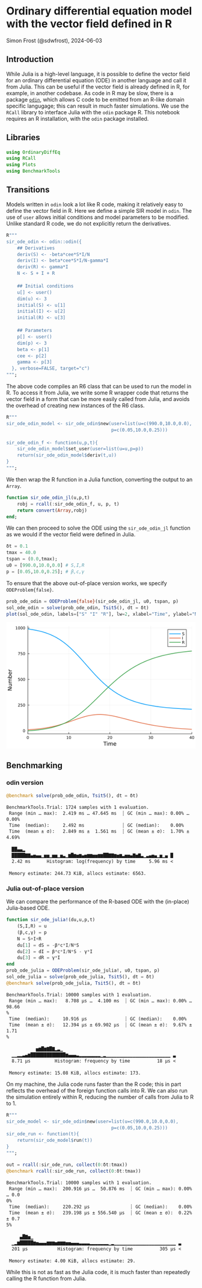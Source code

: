 # Ordinary differential equation model with the vector field defined in R
Simon Frost (@sdwfrost), 2024-06-03

## Introduction

While Julia is a high-level language, it is possible to define the vector field for an ordinary differential equation (ODE) in another language and call it from Julia. This can be useful if the vector field is already defined in R, for example, in another codebase. As code in R may be slow, there is a package [`odin`](https://mrc-ide.github.io/odin), which allows C code to be emitted from an R-like domain specific langugage; this can result in much faster simulations. We use the `RCall` library to interface Julia with the `odin` package R. This notebook requires an R installation, with the `odin` package installed.

## Libraries

```julia
using OrdinaryDiffEq
using RCall
using Plots
using BenchmarkTools
```




## Transitions

Models written in `odin` look a lot like R code, making it relatively easy to define the vector field in R. Here we define a simple SIR model in `odin`. The use of `user` allows initial conditions and model parameters to be modified. Unlike standard R code, we do not explicitly return the derivatives.

```julia
R"""
sir_ode_odin <- odin::odin({
    ## Derivatives
    deriv(S) <- -beta*cee*S*I/N
    deriv(I) <- beta*cee*S*I/N-gamma*I
    deriv(R) <- gamma*I
    N <- S + I + R
    
    ## Initial conditions
    u[] <- user()
    dim(u) <- 3
    initial(S) <- u[1]
    initial(I) <- u[2]
    initial(R) <- u[3]
  
    ## Parameters
    p[] <- user()
    dim(p) <- 3
    beta <- p[1]
    cee <- p[2]
    gamma <- p[3]
  }, verbose=FALSE, target="c")
""";
```




The above code compiles an R6 class that can be used to run the model in R. To access it from Julia, we write some R wrapper code that returns the vector field in a form that can be more easily called from Julia, and avoids the overhead of creating new instances of the R6 class.

```julia
R"""
sir_ode_odin_model <- sir_ode_odin$new(user=list(u=c(990.0,10.0,0.0),
                                       p=c(0.05,10.0,0.25)))

sir_ode_odin_f <- function(u,p,t){
    sir_ode_odin_model$set_user(user=list(u=u,p=p))
    return(sir_ode_odin_model$deriv(t,u))
}
""";
```




We then wrap the R function in a Julia function, converting the output to an `Array`.

```julia
function sir_ode_odin_jl(u,p,t)
    robj = rcall(:sir_ode_odin_f, u, p, t)
    return convert(Array,robj)
end;
```




We can then proceed to solve the ODE using the `sir_ode_odin_jl` function as we would if the vector field were defined in Julia.

```julia
δt = 0.1
tmax = 40.0
tspan = (0.0,tmax);
u0 = [990.0,10.0,0.0] # S,I,R
p = [0.05,10.0,0.25]; # β,c,γ
```




To ensure that the above out-of-place version works, we specify `ODEProblem{false}`.

```julia
prob_ode_odin = ODEProblem{false}(sir_ode_odin_jl, u0, tspan, p)
sol_ode_odin = solve(prob_ode_odin, Tsit5(), dt = δt)
plot(sol_ode_odin, labels=["S" "I" "R"], lw=2, xlabel="Time", ylabel="Number")
```

![](figures/ode_rcall_odin_6_1.png)



## Benchmarking

### odin version

```julia
@benchmark solve(prob_ode_odin, Tsit5(), dt = δt)
```

```
BenchmarkTools.Trial: 1724 samples with 1 evaluation.
 Range (min … max):  2.419 ms … 47.645 ms  ┊ GC (min … max): 0.00% … 0.00%
 Time  (median):     2.492 ms              ┊ GC (median):    0.00%
 Time  (mean ± σ):   2.849 ms ±  1.561 ms  ┊ GC (mean ± σ):  1.70% ± 4.69%

  ██▄▄▂                                                       
  █████▇▇▄▅▄▄▁▅▅▁▅▅▁▅▃▁▆█▆▅▆▄▅▆▆▅▅▆▆██▇▇▆▅▆▃▅▅▄▇▅▇▃▁▃▄▅▄▁▅▁▄ █
  2.42 ms      Histogram: log(frequency) by time     5.96 ms <

 Memory estimate: 244.73 KiB, allocs estimate: 6563.
```





### Julia out-of-place version

We can compare the performance of the R-based ODE with the (in-place) Julia-based ODE.

```julia
function sir_ode_julia!(du,u,p,t)
    (S,I,R) = u
    (β,c,γ) = p
    N = S+I+R
    du[1] = dS = -β*c*I/N*S
    du[2] = dI = β*c*I/N*S - γ*I
    du[3] = dR = γ*I
end
prob_ode_julia = ODEProblem(sir_ode_julia!, u0, tspan, p)
sol_ode_julia = solve(prob_ode_julia, Tsit5(), dt = δt)
@benchmark solve(prob_ode_julia, Tsit5(), dt = δt)
```

```
BenchmarkTools.Trial: 10000 samples with 1 evaluation.
 Range (min … max):   8.708 μs …  4.100 ms  ┊ GC (min … max): 0.00% … 98.66
%
 Time  (median):     10.916 μs              ┊ GC (median):    0.00%
 Time  (mean ± σ):   12.394 μs ± 69.902 μs  ┊ GC (mean ± σ):  9.67% ±  1.71
%

           ▅▆█▆▇█▇▂▃▁                                          
  ▁▁▂▂▃▄▆█████████████▆▄▄▄▃▂▂▂▂▂▂▂▂▁▂▁▁▁▁▁▁▁▁▁▁▁▁▁▁▁▁▁▁▁▁▁▁▁▁ ▃
  8.71 μs         Histogram: frequency by time          18 μs <

 Memory estimate: 15.08 KiB, allocs estimate: 173.
```





On my machine, the Julia code runs faster than the R code; this in part reflects the overhead of the foreign function calls into R. We can also run the simulation entirely within R, reducing the number of calls from Julia to R to 1.

```julia
R"""
sir_ode_model <- sir_ode_odin$new(user=list(u=c(990.0,10.0,0.0),
                                       p=c(0.05,10.0,0.25)))
sir_ode_run <- function(t){
    return(sir_ode_model$run(t))
}
""";
```


```julia
out = rcall(:sir_ode_run, collect(0:δt:tmax))
@benchmark rcall(:sir_ode_run, collect(0:δt:tmax))
```

```
BenchmarkTools.Trial: 10000 samples with 1 evaluation.
 Range (min … max):  200.916 μs …  50.876 ms  ┊ GC (min … max): 0.00% … 0.0
0%
 Time  (median):     220.292 μs               ┊ GC (median):    0.00%
 Time  (mean ± σ):   239.198 μs ± 556.540 μs  ┊ GC (mean ± σ):  0.22% ± 0.7
5%

     ▄█▇▅▁                                                       
  ▁▂▆█████▆▅▄▄▄▆▆▆▅▆▆▆▅▅▄▄▄▃▃▃▃▂▂▂▂▂▂▂▁▂▁▁▁▁▁▁▁▁▁▁▁▁▁▁▁▁▁▁▁▁▁▁▁ ▃
  201 μs           Histogram: frequency by time          305 μs <

 Memory estimate: 4.00 KiB, allocs estimate: 29.
```





While this is not as fast as the Julia code, it is much faster than repeatedly calling the R function from Julia.
